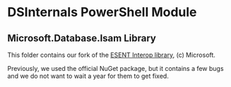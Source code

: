 DSInternals PowerShell Module
=============================

Microsoft.Database.Isam Library
--------------------------------

This folder contains our fork of the [ESENT Interop library](https://github.com/microsoft/ManagedEsent/tree/master/EsentInterop), (c) Microsoft.

Previously, we used the official NuGet package, but it contains a few bugs and we do not want to wait a year for them to get fixed.